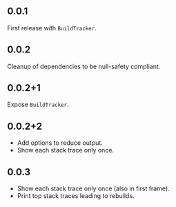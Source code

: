 ## 0.0.1

First release with `BuildTracker`.

## 0.0.2

Cleanup of dependencies to be null-safety compliant.

## 0.0.2+1

Expose `BuildTracker`.

## 0.0.2+2

- Add options to reduce output.
- Show each stack trace only once.

## 0.0.3

- Show each stack trace only once (also in first frame).
- Print top stack traces leading to rebuilds.

